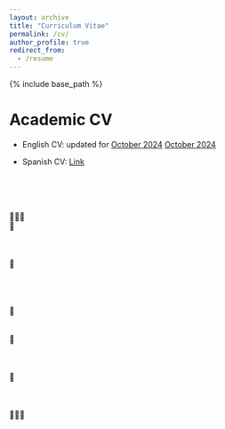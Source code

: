 ```yaml
---
layout: archive
title: "Curriculum Vitae"
permalink: /cv/
author_profile: true
redirect_from:
  - /resume
---
```


{% include base_path %}

Academic CV
======
* English CV: updated for [October 2024](https://drive.google.com/file/d/1a91g3ThvjBWsg9vceAia0RKzHKfVzUjH/view?usp=sharing)
<a href="/files/Oct2024_Didi_Academic%20_CV.pdf" target="_blank">October 2024</a>


* Spanish CV: [Link](URL)
<br/>
<br/>
<br/>
<br/>
🌳🌳🌳
<br/>
🍃
<br/>
<br/>
<br/>
<br/>
    🍃
<br/>
<br/>
<br/>
<br/>
<br/>
     🍃
<br/>
<br/>
<br/>
     🍃
<br/>
<br/>
<br/>
<br/>
🍃
<br/>
<br/>
<br/>
<br/>
🍂🍂🍂
